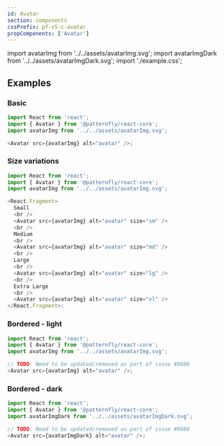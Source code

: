 ```yaml
---
id: Avatar
section: components
cssPrefix: pf-v5-c-avatar
propComponents: ['Avatar']
---
```


import avatarImg from '../../assets/avatarImg.svg';
import avatarImgDark from '../../assets/avatarImgDark.svg';
import './example.css';

## Examples

### Basic

```ts
import React from 'react';
import { Avatar } from '@patternfly/react-core';
import avatarImg from '../../assets/avatarImg.svg';

<Avatar src={avatarImg} alt="avatar" />;
```

### Size variations

```ts
import React from 'react';
import { Avatar } from '@patternfly/react-core';
import avatarImg from '../../assets/avatarImg.svg';

<React.Fragment>
  Small
  <br />
  <Avatar src={avatarImg} alt="avatar" size="sm" />
  <br />
  Medium
  <br />
  <Avatar src={avatarImg} alt="avatar" size="md" />
  <br />
  Large
  <br />
  <Avatar src={avatarImg} alt="avatar" size="lg" />
  <br />
  Extra Large
  <br />
  <Avatar src={avatarImg} alt="avatar" size="xl" />
</React.Fragment>;
```

### Bordered - light

```ts
import React from 'react';
import { Avatar } from '@patternfly/react-core';
import avatarImg from '../../assets/avatarImg.svg';

// TODO: Need to be updated/removed as part of issue #9880
<Avatar src={avatarImg} alt="avatar" />;
```

### Bordered - dark

```ts
import React from 'react';
import { Avatar } from '@patternfly/react-core';
import avatarImgDark from '../../assets/avatarImgDark.svg';

// TODO: Need to be updated/removed as part of issue #9880
<Avatar src={avatarImgDark} alt="avatar" />;
```
